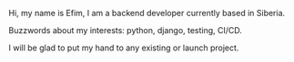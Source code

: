 Hi, my name is Efim, I am a backend developer currently based in Siberia.

Buzzwords about my interests: python, django, testing, CI/CD.

I will be glad to put my hand to any existing or launch project. 
